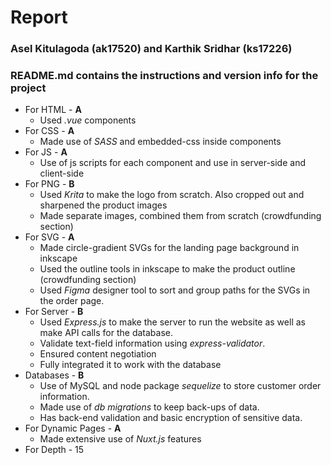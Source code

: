 # Report

### Asel Kitulagoda (ak17520) and Karthik Sridhar (ks17226)

### README.md contains the instructions and version info for the project

* For HTML - **A**
    *   Used *.vue* components
* For CSS - **A**
    *   Made use of *SASS* and embedded-css inside components
* For JS - **A**
    *   Use of js scripts for each component and use in server-side and client-side
* For PNG - **B**
    *   Used *Krita* to make the logo from scratch. Also cropped out and sharpened the product images
    *   Made separate images, combined them from scratch (crowdfunding section)
* For SVG - **A**
    *   Made circle-gradient SVGs for the landing page background in inkscape
    *   Used the outline tools in inkscape to make the product outline (crowdfunding section)
    *   Used *Figma* designer tool to sort and group paths for the SVGs in the order page.
* For Server - **B**
    *   Used *Express.js* to make the server to run the website as well as make API calls for the database.
    *   Validate text-field information using *express-validator*.
    *   Ensured content negotiation
    *   Fully integrated it to work with the database
* Databases - **B**
    *   Use of MySQL and node package *sequelize* to store customer order information.
    *   Made use of *db migrations* to keep back-ups of data.
    *   Has back-end validation and basic encryption of sensitive data.
* For Dynamic Pages - **A**
    *   Made extensive use of *Nuxt.js* features
* For Depth - 15
